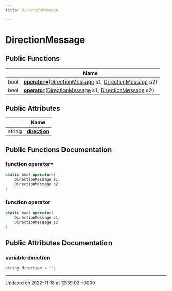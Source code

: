 ```yaml
---
title: DirectionMessage

---
```


# DirectionMessage





## Public Functions

|                | Name           |
| -------------- | -------------- |
| bool | **[operator=](/SignallingSystem-doc/vb/Classes/classDirectionMessage/#function-operator=)**([DirectionMessage](/SignallingSystem-doc/vb/Classes/classDirectionMessage/) s1, [DirectionMessage](/SignallingSystem-doc/vb/Classes/classDirectionMessage/) s2) |
| bool | **[operator](/SignallingSystem-doc/vb/Classes/classDirectionMessage/#function-operator)**([DirectionMessage](/SignallingSystem-doc/vb/Classes/classDirectionMessage/) s1, [DirectionMessage](/SignallingSystem-doc/vb/Classes/classDirectionMessage/) s2) |

## Public Attributes

|                | Name           |
| -------------- | -------------- |
| string | **[direction](/SignallingSystem-doc/vb/Classes/classDirectionMessage/#variable-direction)**  |

## Public Functions Documentation

### function operator=

```csharp
static bool operator=(
    DirectionMessage s1,
    DirectionMessage s2
)
```


### function operator

```csharp
static bool operator(
    DirectionMessage s1,
    DirectionMessage s2
)
```


## Public Attributes Documentation

### variable direction

```csharp
string direction = "";
```


-------------------------------

Updated on 2022-11-18 at 12:39:02 +0000